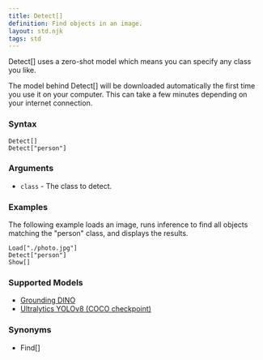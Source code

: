 ```yaml
---
title: Detect[]
definition: Find objects in an image.
layout: std.njk
tags: std
---
```


Detect[] uses a zero-shot model which means you can specify any class you like.

<div class="note">
<p>The model behind Detect[] will be downloaded automatically the first time you use it on your computer. This can take a few minutes depending on your internet connection.</p>
</div>

### Syntax

```
Detect[]
Detect["person"]
```

### Arguments

- `class` - The class to detect.

### Examples

The following example loads an image, runs inference to find all objects matching the "person" class, and displays the results.

```
Load["./photo.jpg"]
Detect["person"]
Show[]
```

### Supported Models

- [Grounding DINO](https://github.com/IDEA-Research/GroundingDINO)
- [Ultralytics YOLOv8 (COCO checkpoint)](https://github.com/ultralytics/ultralytics)

### Synonyms

- Find[]